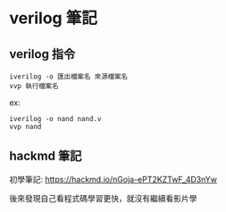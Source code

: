 # verilog 筆記

## verilog 指令
```
iverilog -o 匯出檔案名 來源檔案名
vvp 執行檔案名
```
ex:
```
iverilog -o nand nand.v
vvp nand
```
## hackmd 筆記
初學筆記:
https://hackmd.io/nGoja-ePT2KZTwF_4D3nYw

後來發現自己看程式碼學習更快，就沒有繼續看影片學
